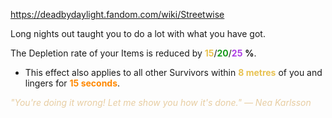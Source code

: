 https://deadbydaylight.fandom.com/wiki/Streetwise

<p>Long nights out taught you to do a lot with what you have got.
<p>The Depletion rate of your Items  is reduced by <span class="clr" style="color: #e8c252;"><b>15</b></span>/<span class="clr" style="color: #199b1e;"><b>20</b></span>/<span class="clr" style="color: #ac3ee3;"><b>25</b></span> <b>%</b>.
</p>
<ul><li>This effect also applies to all other Survivors within <b><span class="clr clr2" style="color: #e8c252 ;">8 metres</span></b> of you and lingers for <b><span class="clr clr6" style="color: #ff8800 ;">15 seconds</span></b>.</li></ul>
<p><i><span class="clr clr9" style="color: #e7cda2 ;">"You're doing it wrong! Let me show you how it's done." — Nea Karlsson</span></i>
</p>
</p>